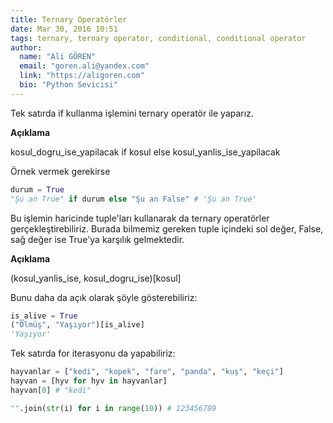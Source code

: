 ```yaml
---
title: Ternary Operatörler
date: Mar 30, 2016 10:51
tags: ternary, ternary operator, conditional, conditional operator
author:
  name: "Ali GÖREN"
  email: "goren.ali@yandex.com"
  link: "https://aligoren.com"
  bio: "Python Sevicisi"
---
```

Tek satırda if kullanma işlemini ternary operatör ile yaparız.

**Açıklama**

  kosul_dogru_ise_yapilacak if kosul else kosul_yanlis_ise_yapilacak

Örnek vermek gerekirse

```python
durum = True
"Şu an True" if durum else "Şu an False" # 'Şu an True'
```

Bu işlemin haricinde tuple'ları kullanarak da ternary operatörler gerçekleştirebiliriz.
Burada bilmemiz gereken tuple içindeki sol değer, False, sağ değer ise True'ya karşılık gelmektedir.

**Açıklama**

  (kosul_yanlis_ise, kosul_dogru_ise)[kosul]

Bunu daha da açık olarak şöyle gösterebiliriz:

```python
is_alive = True
("Ölmüş", "Yaşıyor")[is_alive]
'Yaşıyor'
```

Tek satırda for iterasyonu da yapabiliriz:

```python
hayvanlar = ["kedi", "kopek", "fare", "panda", "kuş", "keçi"]
hayvan = [hyv for hyv in hayvanlar]
hayvan[0] # "kedi"

"".join(str(i) for i in range(10)) # 123456789
```
